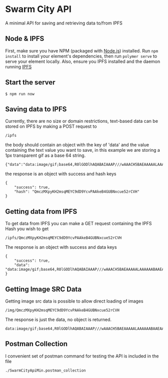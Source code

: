 # Swarm City API

A minimal API for saving and retrieving data to/from IPFS


## Node & IPFS

First, make sure you have NPM (packaged with [Node.js](https://nodejs.org)) installed. Run `npm install` to install your element's dependencies, then run `polymer serve` to serve your element locally. Also, ensure you IPFS installed and the daemon running [IPFS](https://ipfs.io/docs/install/)

## Start the server 

```
$ npm run now
```

## Saving data to IPFS

Currently, there are no size or domain restrictions, text-based data can be stored on IPFS by making a POST request to 

```
/ipfs 
```

the body should contain an object with the key of 'data' and the value containing the text value you want to save, in this example we are storing a 1px transparent gif as a base 64 string.

```
{"data":"data:image/gif;base64,R0lGODlhAQABAIAAAP///wAAACH5BAEAAAAALAAAAAABAAEAAAICRAEAOw=="}
```

the response is an object with success and hash keys

```
{
    "success": true,
    "hash": "QmczMXpyKH2msqMEYC9dD9YcvPAAkeB4GUBNxcue52rCVH"
}
```

## Getting data from IPFS

To get data from IPFS you can make a GET request containing the IPFS Hash you wish to get

```
/ipfs/QmczMXpyKH2msqMEYC9dD9YcvPAAkeB4GUBNxcue52rCVH
```

The response is an object with success and data keys

```
{
    "success": true,
    "data": "data:image/gif;base64,R0lGODlhAQABAIAAAP///wAAACH5BAEAAAAALAAAAAABAAEAAAICRAEAOw=="
}
```

## Getting Image SRC Data 

Getting image src data is possible to allow direct loading of images

```
/img/QmczMXpyKH2msqMEYC9dD9YcvPAAkeB4GUBNxcue52rCVH
```

The response is just the data, no object is returned.

```
data:image/gif;base64,R0lGODlhAQABAIAAAP///wAAACH5BAEAAAAALAAAAAABAAEAAAICRAEAOw==
```

## Postman Collection

I convenient set of postman command for testing the API is included in the file
```
./SwarmCityApiMin.postman_collection
```